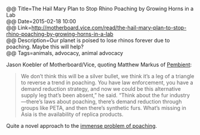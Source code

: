 @@ Title=The Hail Mary Plan to Stop Rhino Poaching by Growing Horns in a Lab  
@@ Date=2015-02-18 10:00  
@@ Link=http://motherboard.vice.com/read/the-hail-mary-plan-to-stop-rhino-poaching-by-growing-horns-in-a-lab  
@@ Description=Our planet is poised to lose rhinos forever due to poaching. Maybe this will help?  
@@ Tags=animals, advocacy, animal advocacy    

Jason Koebler of Motherboard/Vice, quoting Matthew Markus of [Pembient][pembient]:
>We don’t think this will be a silver bullet, we think it’s a leg of a triangle to reverse a trend in poaching. You have law enforcement, you have a demand reduction strategy, and now we could be this alternative supply leg that’s been absent,” he said. “Think about the fur industry—there’s laws about poaching, there’s demand reduction through groups like PETA, and then there’s synthetic furs. What’s missing in Asia is the availability of replica products.

Quite a novel approach to the [immense problem of poaching][hsi].

[hsi]: http://www.hsi.org/issues/rhinoceros_poaching/
[pembient]: http://signup.pembient.com/